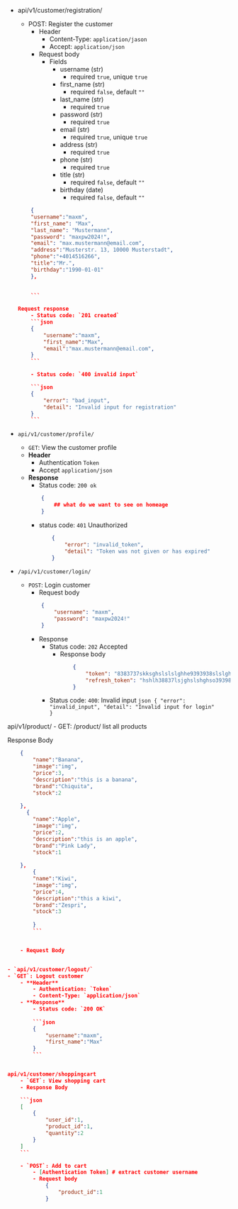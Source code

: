 - api/v1/customer/registration/
    - POST: Register the customer
        - Header
            - Content-Type: `application/jason`
            - Accept: `application/json`
        - Request body
            - Fields
                - username (str)
                    - required `true`, unique `true`
                - first_name (str)
                    - required `false`, default `""`
                - last_name (str)
                    - required `true`
                - password (str)
                    - required `true`
                - email (str)
                    - required `true`, unique `true`
                - address (str)
                    - required `true`
                - phone (str)
                    - required `true`
                - title (str)
                    - required `false`, default `""`
                - birthday (date)
                    - required `false`, default `""`

    ```json
        {
        "username":"maxm",
        "first_name": "Max",
        "last_name": "Mustermann",
        "password": "maxpw2024!",
        "email": "max.mustermann@email.com",
        "address":"Musterstr. 13, 10000 Musterstadt",
        "phone":"+4014516266",
        "title":"Mr.",
        "birthday":"1990-01-01"   
        },
     
        
        ```

    Request response
        - Status code: `201 created`
        ```json
        {
            "username":"maxm",
            "first_name":"Max",
            "email":"max.mustermann@email.com",
        }
        ```

        - Status code: `400 invalid input`

        ```json
        {
            "error": "bad_input",
            "detail": "Invalid input for registration"
        }
        ```

- `api/v1/customer/profile/`
    - `GET`: View the customer profile
    - **Header**
        - Authentication `Token`
        - Accept `application/json`
    - **Response**
        - Status code: `200 ok`
        ```json
            {
                ## what do we want to see on homeage
            }

        ```
        - status code: `401` Unauthorized
            ```json
                {
                    "error": "invalid_token",
                    "detail": "Token was not given or has expired"
                }

            ```

- `/api/v1/customer/login/`
    - `POST`: Login customer
        - Request body
        ```json
            {
                "username": "maxm",
                "password": "maxpw2024!"
            }
        ```
        - Response
            - Status code: `202` Accepted
                - Response body
                    ```json
                        {
                            "token": "8383737skksghslslslghhe9393938slslghhslls-3349wiskghhos339slghs",
                            "refresh_token": "hshlh38837lsjghslshghso39398sikgghslhglhi292irkjhgl;shldjtl9hgs"
                        }
                    ```
            - Status code: `400`: Invalid input
                    ```json
                        {
                           "error": "invalid_input",
                           "detail": "Invalid input for login"     
                        }
                    ```



api/v1/product/
    - GET: /product/ list all products

Response Body
```json
    {
        "name":"Banana",
        "image":"img",
        "price":3,
        "description":"this is a banana",
        "brand":"Chiquita",
        "stock":2
        
    },
      {
        "name":"Apple",
        "image":"img",
        "price":2,
        "description":"this is an apple",
        "brand":"Pink Lady",
        "stock":1
        
    },
        {
        "name":"Kiwi",
        "image":"img",
        "price":4,
        "description":"this a kiwi",
        "brand":"Zespri",
        "stock":3
        
        }
        ```


    - Request Body


- `api/v1/customer/logout/`
- `GET`: Logout customer
    - **Header**
        - Authentication: `Token`
        - Content-Type: `application/json`
    - **Response**
        - Status code: `200 OK`
        
        ```json
        {
            "username":"maxm",
            "first_name":"Max"
        }
        ```


api/v1/customer/shoppingcart
    - `GET`: View shopping cart
    - Response Body

    ```json
    [
        {
            "user_id":1,
            "product_id":1,
            "quantity":2
        }
    ]
    ```

    - `POST`: Add to cart
        - [Authentication Token] # extract customer username
        - Request body
            {
                "product_id":1
            }